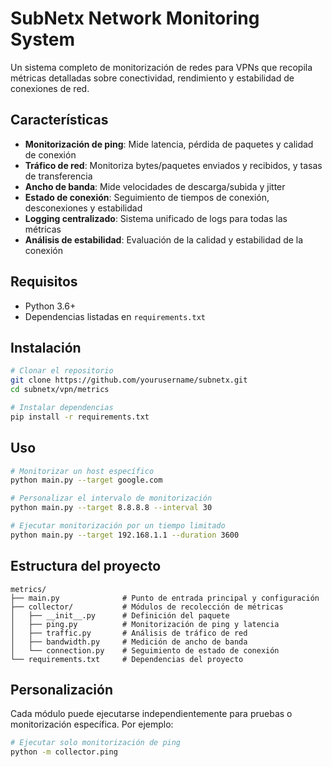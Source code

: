 # SubNetx Network Monitoring System

Un sistema completo de monitorización de redes para VPNs que recopila métricas detalladas sobre conectividad, rendimiento y estabilidad de conexiones de red.

## Características

- **Monitorización de ping**: Mide latencia, pérdida de paquetes y calidad de conexión
- **Tráfico de red**: Monitoriza bytes/paquetes enviados y recibidos, y tasas de transferencia
- **Ancho de banda**: Mide velocidades de descarga/subida y jitter
- **Estado de conexión**: Seguimiento de tiempos de conexión, desconexiones y estabilidad
- **Logging centralizado**: Sistema unificado de logs para todas las métricas
- **Análisis de estabilidad**: Evaluación de la calidad y estabilidad de la conexión

## Requisitos

- Python 3.6+
- Dependencias listadas en `requirements.txt`

## Instalación

```bash
# Clonar el repositorio
git clone https://github.com/yourusername/subnetx.git
cd subnetx/vpn/metrics

# Instalar dependencias
pip install -r requirements.txt
```

## Uso

```bash
# Monitorizar un host específico
python main.py --target google.com

# Personalizar el intervalo de monitorización
python main.py --target 8.8.8.8 --interval 30

# Ejecutar monitorización por un tiempo limitado
python main.py --target 192.168.1.1 --duration 3600
```

## Estructura del proyecto

```
metrics/
├── main.py              # Punto de entrada principal y configuración
├── collector/           # Módulos de recolección de métricas
│   ├── __init__.py      # Definición del paquete
│   ├── ping.py          # Monitorización de ping y latencia
│   ├── traffic.py       # Análisis de tráfico de red
│   ├── bandwidth.py     # Medición de ancho de banda
│   └── connection.py    # Seguimiento de estado de conexión
└── requirements.txt     # Dependencias del proyecto
```

## Personalización

Cada módulo puede ejecutarse independientemente para pruebas o monitorización específica. Por ejemplo:

```bash
# Ejecutar solo monitorización de ping
python -m collector.ping
```
